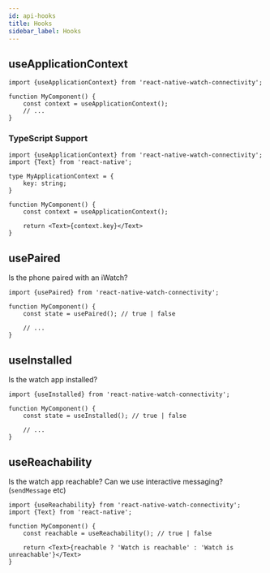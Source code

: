 ```yaml
---
id: api-hooks
title: Hooks
sidebar_label: Hooks
---
```


## useApplicationContext

```tsx
import {useApplicationContext} from 'react-native-watch-connectivity';

function MyComponent() {
    const context = useApplicationContext();
    // ...
}
```

### TypeScript Support

```tsx
import {useApplicationContext} from 'react-native-watch-connectivity';
import {Text} from 'react-native';

type MyApplicationContext = {
    key: string;
}

function MyComponent() {
    const context = useApplicationContext();
    
    return <Text>{context.key}</Text>
}
```


## usePaired

Is the phone paired with an iWatch?

```tsx
import {usePaired} from 'react-native-watch-connectivity';

function MyComponent() {
    const state = usePaired(); // true | false
    
    // ...
}
```

## useInstalled

Is the watch app installed?

```tsx
import {useInstalled} from 'react-native-watch-connectivity';

function MyComponent() {
    const state = useInstalled(); // true | false
    
    // ...
}
```

## useReachability

Is the watch app reachable? Can we use interactive messaging? (`sendMessage` etc)

```tsx
import {useReachability} from 'react-native-watch-connectivity';
import {Text} from 'react-native';

function MyComponent() {
    const reachable = useReachability(); // true | false
    
    return <Text>{reachable ? 'Watch is reachable' : 'Watch is unreachable'}</Text>
}
```
